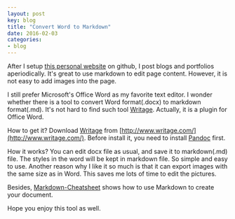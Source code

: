 ```yaml
---
layout: post
key: blog
title: "Convert Word to Markdown"
date: 2016-02-03
categories:
- blog
---
```


After I setup [this personal website](http://jojozhuang.github.io/) on github, I post blogs and portfolios aperiodically. It's great to use markdown to edit page content. However, it is not easy to add images into the page.

I still prefer Microsoft's Office Word as my favorite text editor. I wonder whether there is a tool to convert Word format(.docx) to markdown format(.md). It's not hard to find such tool [Writage](http://www.writage.com/). Actually, it is a plugin for Office Word.

How to get it? Download [Writage](http://www.writage.com/) from [http://www.writage.com/](http://www.writage.com/). Before install it, you need to install [Pandoc](http://pandoc.org/installing.html) first.

How it works? You can edit docx file as usual, and save it to markdown(.md) file. The styles in the word will be kept in markdown file. So simple and easy to use. Another reason why I like it so much is that it can export images with the same size as in Word. This saves me lots of time to edit the pictures.

Besides, [Markdown-Cheatsheet](https://github.com/adam-p/markdown-here/wiki/Markdown-Cheatsheet) shows how to use Markdown to create your document.

Hope you enjoy this tool as well.
